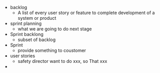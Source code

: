 - backlog
	- A list of every user story or feature to complete development of a system or product
- sprint planning
	- what we are going to do next stage
- Sprint backlong
	- subset of backlog
- Sprint
	- provide something to coustomer
- user stories
	- safety director  want to do xxx,  so That xxx
-